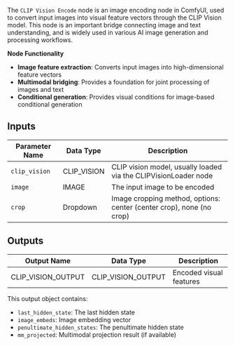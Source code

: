 The `CLIP Vision Encode` node is an image encoding node in ComfyUI, used to convert input images into visual feature vectors through the CLIP Vision model. This node is an important bridge connecting image and text understanding, and is widely used in various AI image generation and processing workflows.

**Node Functionality**

- **Image feature extraction**: Converts input images into high-dimensional feature vectors
- **Multimodal bridging**: Provides a foundation for joint processing of images and text
- **Conditional generation**: Provides visual conditions for image-based conditional generation

## Inputs

| Parameter Name | Data Type    | Description                                                      |
| -------------- | -----------  | --------------------------------------------------------------- |
| `clip_vision`  | CLIP_VISION  | CLIP vision model, usually loaded via the CLIPVisionLoader node |
| `image`        | IMAGE        | The input image to be encoded                                   |
| `crop`         | Dropdown     | Image cropping method, options: center (center crop), none (no crop) |

## Outputs

| Output Name         | Data Type           | Description                |
| ------------------- | ------------------ | -------------------------- |
| CLIP_VISION_OUTPUT  | CLIP_VISION_OUTPUT | Encoded visual features    |

This output object contains:

- `last_hidden_state`: The last hidden state
- `image_embeds`: Image embedding vector
- `penultimate_hidden_states`: The penultimate hidden state
- `mm_projected`: Multimodal projection result (if available)
